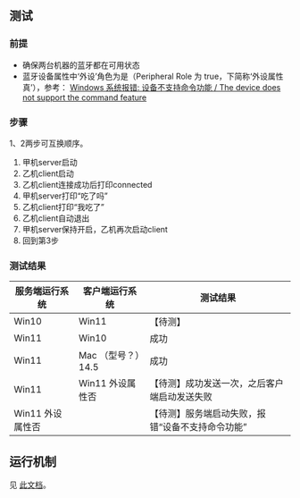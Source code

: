 ## 测试

### 前提

- 确保两台机器的蓝牙都在可用状态
- 蓝牙设备属性中‘外设’角色为是（Peripheral Role 为 true，下简称‘外设属性真’），参考： [Windows 系统报错: 设备不支持命令功能 / The device does not support the command feature](https://learn.microsoft.com/en-us/answers/questions/1504974/cause-of-system-exception-the-device-does-not-supp)

### 步骤

1、2两步可互换顺序。

1. 甲机server启动
2. 乙机client启动
3. 乙机client连接成功后打印connected
4. 甲机server打印“吃了吗”
5. 乙机client打印“我吃了”
6. 乙机client自动退出
7. 甲机server保持开启，乙机再次启动client
8. 回到第3步

### 测试结果

| 服务端运行系统 | 客户端运行系统 | 测试结果 |
|-------------------|----------|-------|
| Win10 | Win11 | 【待测】 |
| Win11 | Win10 | 成功 |
| Win11 | Mac （型号？）14.5 | 成功 |
| Win11 | Win11 外设属性否 | 【待测】成功发送一次，之后客户端启动发送失败 |
| Win11 外设属性否 | | 【待测】服务端启动失败，报错“设备不支持命令功能” |

## 运行机制

见 [此文档](运行机制/README.md)。
